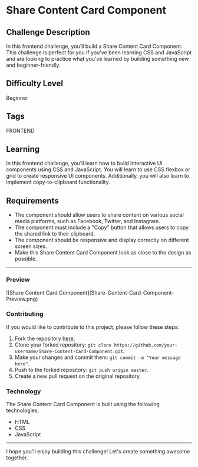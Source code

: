 <h1>Share Content Card Component</h1>

   <h2>Challenge Description</h2>
   <p>In this frontend challenge, you'll build a Share Content Card Component. This challenge is perfect for you if you've been learning CSS and JavaScript and are looking to practice what you've learned by building something new and beginner-friendly.</p>

   <h2>Difficulty Level</h2>
   <p>Beginner</p>

   <h2>Tags</h2>
   <p>FRONTEND</p>

   <h2>Learning</h2>
   <p>In this frontend challenge, you'll learn how to build interactive UI components using CSS and JavaScript. You will learn to use CSS flexbox or grid to create responsive UI components. Additionally, you will also learn to implement copy-to-clipboard functionality.</p>

   <h2>Requirements</h2>
   <ul>
        <li>The component should allow users to share content on various social media platforms, such as Facebook, Twitter, and Instagram.</li>
        <li>The component must include a "Copy" button that allows users to copy the shared link to their clipboard.</li>
        <li>The component should be responsive and display correctly on different screen sizes.</li>
        <li>Make this Share Content Card Component look as close to the design as possible.</li>
    </ul>

   <hr>

   <h3>Preview</h3>
   ![Share Content Card Component](Share-Content-Card-Component-Preview.png)

   <h3>Contributing</h3>
   <p>If you would like to contribute to this project, please follow these steps:</p>
    <ol>
        <li>Fork the repository <a href="https://github.com/Yashi-Singh-1/Share-Content-Card-Component">here</a>.</li>
        <li>Clone your forked repository: <code>git clone https://github.com/your-username/Share-Content-Card-Component.git</code>.</li>
        <li>Make your changes and commit them: <code>git commit -m "Your message here"</code>.</li>
        <li>Push to the forked repository: <code>git push origin master</code>.</li>
        <li>Create a new pull request on the original repository.</li>
    </ol>

   <h3>Technology</h3>
   <p>The Share Content Card Component is built using the following technologies:</p>
   <ul>
        <li>HTML</li>
        <li>CSS</li>
        <li>JavaScript</li>
    </ul>

   <hr>
    <p>I hope you'll enjoy building this challenge! Let's create something awesome together.</p>
